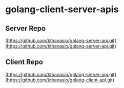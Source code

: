 # golang-client-server-apis

## Server Repo
[https://github.com/kthanasio/golang-server-api.git](https://github.com/kthanasio/golang-server-api.git)

## Client Repo
[https://github.com/kthanasio/golang-server-api.git](https://github.com/kthanasio/golang-client-api.git)

